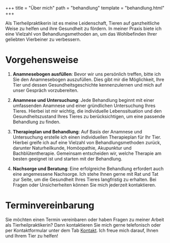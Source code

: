 +++
title = "Über mich"
path = "behandlung"
template = "behandlung.html"
+++

Als Tierheilpraktikerin ist es meine Leidenschaft, Tieren auf ganzheitliche Weise zu helfen und ihre Gesundheit zu fördern. In meiner Praxis biete ich eine Vielzahl von Behandlungsmethoden an, um das Wohlbefinden Ihrer geliebten Vierbeiner zu verbessern. 

# Vorgehensweise

1. **Anamnesebogen ausfüllen**: Bevor wir uns persönlich treffen, bitte ich Sie den Anamnesebogen auszufüllen. Dies gibt mir die Möglichkeit, Ihre Tier und dessen Gesundheitsgeschichte kennenzulernen und mich auf unser Gespräch vorzubereiten.

2. **Anamnese und Untersuchung**: Jede Behandlung beginnt mit einer umfassenden Anamnese und einer gründlichen Untersuchung Ihres Tieres. Hierbei ist mir wichtig, die individuelle Lebenssituation und den Gesundheitszustand Ihres Tieres zu berücksichtigen, um eine passende Behandlung zu finden.

3. **Therapieplan und Behandlung**: Auf Basis der Anamnese und Untersuchung erstelle ich einen individuellen Therapieplan für Ihr Tier. Hierbei greife ich auf eine Vielzahl von Behandlungsmethoden zurück, darunter Naturheilkunde, Homöopathie, Akupunktur und Bachblütentherapie. Gemeinsam entscheiden wir, welche Therapie am besten geeignet ist und starten mit der Behandlung.

4. **Nachsorge und Beratung**: Eine erfolgreiche Behandlung erfordert auch eine angemessene Nachsorge. Ich stehe Ihnen gerne mit Rat und Tat zur Seite, um die Gesundheit Ihres Tieres langfristig zu erhalten. Bei Fragen oder Unsicherheiten können Sie mich jederzeit kontaktieren.

# Terminvereinbarung

Sie möchten einen Termin vereinbaren oder haben Fragen zu meiner Arbeit als Tierheilpraktikerin? Dann kontaktieren Sie mich gerne telefonisch oder per Kontaktformular unter dem Tab [Kontakt](/contact). Ich freue mich darauf, Ihnen und Ihrem Tier zu helfen!
